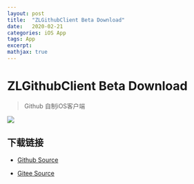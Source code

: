 ```yaml
---
layout: post
title:  "ZLGithubClient Beta Download"
date:   2020-02-21
categories: iOS App
tags: App
excerpt: 
mathjax: true
---
```


# ZLGithubClient Beta Download


> Github 自制iOS客户端


![][3]

## 下载链接

- [Github Source][1]

- [Gitee Source][2]


[1]: /public/GithubClient/Github/manifest.plist

[2]: /public/GithubClient/Gitee/manifest.plist

[3]: /public/GithubClient/ipa/icon-57.png





